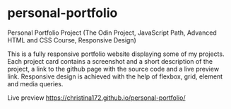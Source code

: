 # personal-portfolio
Personal Portfolio Project (The Odin Project, JavaScript Path, Advanced HTML and CSS Course, Responsive Design)

This is a fully responsive portfolio website displaying some of my projects. Each project card contains a screenshot and a short description of the project, a link to the github page with the source code and a live preview link. Responsive design is achieved with the help of flexbox, grid, <picture> element and media queries.

Live preview https://christina172.github.io/personal-portfolio/
